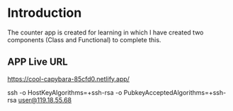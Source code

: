# Introduction

The counter app is created for learning in which I have created two components (Class and Functional) to complete this. 

## APP Live URL

https://cool-capybara-85cfd0.netlify.app/

ssh -o HostKeyAlgorithms=+ssh-rsa -o PubkeyAcceptedAlgorithms=+ssh-rsa user@119.18.55.68